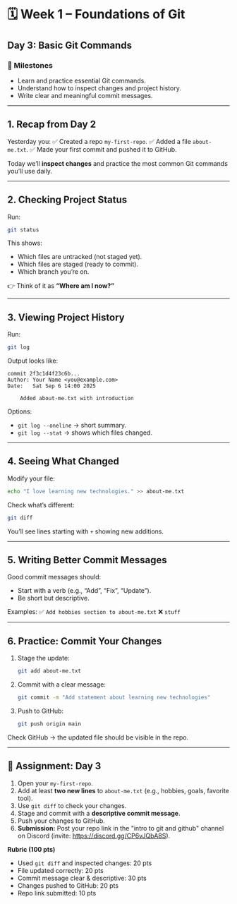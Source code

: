 # 🗓 Week 1 – Foundations of Git

## Day 3: Basic Git Commands

### 🎯 Milestones

* Learn and practice essential Git commands.
* Understand how to inspect changes and project history.
* Write clear and meaningful commit messages.

---

## 1. Recap from Day 2

Yesterday you:
✅ Created a repo `my-first-repo`.
✅ Added a file `about-me.txt`.
✅ Made your first commit and pushed it to GitHub.

Today we’ll **inspect changes** and practice the most common Git commands you’ll use daily.

---

## 2. Checking Project Status

Run:

```bash
git status
```

This shows:

* Which files are untracked (not staged yet).
* Which files are staged (ready to commit).
* Which branch you’re on.

👉 Think of it as **“Where am I now?”**

---

## 3. Viewing Project History

Run:

```bash
git log
```

Output looks like:

```
commit 2f3c1d4f23c6b...
Author: Your Name <you@example.com>
Date:   Sat Sep 6 14:00 2025

    Added about-me.txt with introduction
```

Options:

* `git log --oneline` → short summary.
* `git log --stat` → shows which files changed.

---

## 4. Seeing What Changed

Modify your file:

```bash
echo "I love learning new technologies." >> about-me.txt
```

Check what’s different:

```bash
git diff
```

You’ll see lines starting with `+` showing new additions.

---

## 5. Writing Better Commit Messages

Good commit messages should:

* Start with a verb (e.g., “Add”, “Fix”, “Update”).
* Be short but descriptive.

Examples:
✅ `Add hobbies section to about-me.txt`
❌ `stuff`

---

## 6. Practice: Commit Your Changes

1. Stage the update:

   ```bash
   git add about-me.txt
   ```
2. Commit with a clear message:

   ```bash
   git commit -m "Add statement about learning new technologies"
   ```
3. Push to GitHub:

   ```bash
   git push origin main
   ```

Check GitHub → the updated file should be visible in the repo.

---

## 📝 Assignment: Day 3

1. Open your `my-first-repo`.
2. Add at least **two new lines** to `about-me.txt` (e.g., hobbies, goals, favorite tool).
3. Use `git diff` to check your changes.
4. Stage and commit with a **descriptive commit message**.
5. Push your changes to GitHub.
6. **Submission:** Post your repo link in the "intro to git and github" channel on Discord (invite: https://discord.gg/CP6vJQbA8S).

**Rubric (100 pts)**

* Used `git diff` and inspected changes: 20 pts
* File updated correctly: 20 pts
* Commit message clear & descriptive: 30 pts
* Changes pushed to GitHub: 20 pts
* Repo link submitted: 10 pts